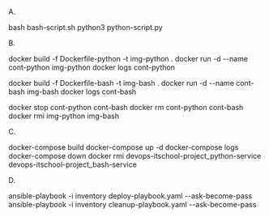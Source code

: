 A. 

bash bash-script.sh 
python3 python-script.py 

B. 

docker build -f Dockerfile-python -t img-python .
docker run -d --name cont-python img-python
docker logs cont-python

docker build -f Dockerfile-bash -t img-bash .
docker run -d --name cont-bash img-bash
docker logs cont-bash

docker stop cont-python cont-bash
docker rm cont-python cont-bash
docker rmi img-python img-bash

C. 

docker-compose build
docker-compose up -d
docker-compose logs
docker-compose down
docker rmi devops-itschool-project_python-service devops-itschool-project_bash-service

D. 

ansible-playbook -i inventory deploy-playbook.yaml --ask-become-pass
ansible-playbook -i inventory cleanup-playbook.yaml --ask-become-pass